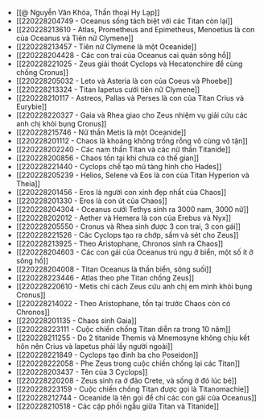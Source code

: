 - [[@ Nguyễn Văn Khỏa, Thần thoại Hy Lạp]]
- [[220228204749 - Oceanus sống tách biệt với các Titan còn lại]]
- [[220228213610 - Atlas, Prometheus and Epimetheus, Menoetius là con của Oceanus và Tiên nữ Clymene]]
- [[220228213457 - Tiên nữ Clymene là một Oceanide]]
- [[220228204428 - Các con trai của Oceanus cai quản sông hồ]]
- [[220228221025 - Zeus giải thoát Cyclops và Hecatonchire để cùng chống Cronus]]
- [[220228205032 - Leto và Asteria là con của Coeus và Phoebe]]
- [[220228213324 - Titan Iapetus cưới tiên nữ Clymene]]
- [[220228210117 - Astreos, Pallas và Perses là con của Titan Crius và Eurybie]]
- [[220228220327 - Gaia và Rhea giao cho Zeus nhiệm vụ giải cứu các anh chị khỏi bụng Cronus]]
- [[220228215746 - Nữ thần Metis là một Oceanide]]
- [[220228201112 - Chaos là khoảng không trống rỗng vô cùng vô tận]]
- [[220228202240 - Các nam thần Titan và các nữ thần Titanide]]
- [[220228200856 - Chaos tồn tại khi chưa có thế gian]]
- [[220228221440 - Cyclops chế tạo mũ tàng hình cho Hades]]
- [[220228205239 - Helios, Selene và Eos là con của Titan Hyperion và Theia]]
- [[220228201456 - Eros là người con xinh đẹp nhất của Chaos]]
- [[220228201330 - Eros là con út của Chaos]]
- [[220228204304 - Oceanus cưới Tethys sinh ra 3000 nam, 3000 nữ]]
- [[220228202012 - Aether và Hemera là con của Erebus và Nyx]]
- [[220228205550 - Cronus và Rhea sinh được 3 con trai, 3 con gái]]
- [[220228221526 - Các Cyclops tạo ra chớp, sấm và sét cho Zeus]]
- [[220228213925 - Theo Aristophane, Chronos sinh ra Chaos]]
- [[220228204603 - Các con gái của Oceanus trú ngụ ở biển, một số ít ở sông hồ]]
- [[220228204008 - Titan Oceanus là thần biển, sông suối]]
- [[220228223446 - Atlas theo phe Titan chống Zeus]]
- [[220228220610 - Metis chỉ cách Zeus cứu anh chị em mình khỏi bụng Cronus]]
- [[220228214022 - Theo Aristophane, tồn tại trước Chaos còn có Chronos]]
- [[220228201135 - Chaos sinh Gaia]]
- [[220228223111 - Cuộc chiến chống Titan diễn ra trong 10 năm]]
- [[220228211255 - Do 2 titanide Themis và Mnemosyne không chịu kết hôn nên Crius và Iapetus phải lấy người ngoài]]
- [[220228221849 - Cyclops tạo đinh ba cho Poseidon]]
- [[220228222058 - Phe Zeus trong cuộc chiến chống lại các Titan]]
- [[220228203437 - Tên của 3 Cyclops]]
- [[220228220208 - Zeus sinh ra ở đảo Crete, và sống ở đó lúc bé]]
- [[220228223159 - Cuộc chiến chống Titan được gọi là Titanomachie]]
- [[220228212744 - Oceanide là tên gọi để chỉ các con gái của Oceanus]]
- [[220228210518 - Các cặp phối ngẫu giữa Titan và Titanide]]
